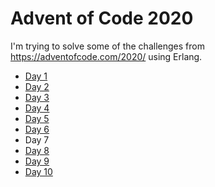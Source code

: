 # Advent of Code 2020
I'm trying to solve some of the challenges from https://adventofcode.com/2020/ using Erlang.

- [Day 1](code/day01)
- [Day 2](code/day02)
- [Day 3](code/day03)
- [Day 4](code/day04)
- [Day 5](code/day05)
- [Day 6](code/day06)
- Day 7
- [Day 8](code/day08)
- [Day 9](code/day09)
- [Day 10](code/day10)
